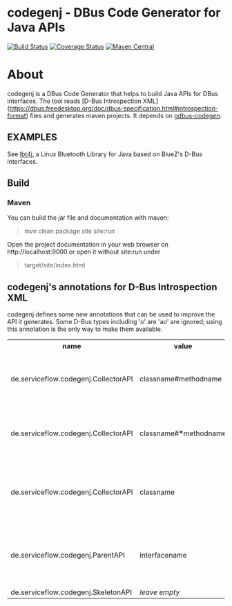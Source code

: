 codegenj - DBus Code Generator for Java APIs
============================================

[![Build Status](https://travis-ci.org/olir/codegenj.png)](https://travis-ci.org/olir/codegenj/builds)
[![Coverage Status](https://coveralls.io/repos/github/olir/codegenj/badge.svg?branch=master)](https://coveralls.io/github/olir/codegenj?branch=master)
[![Maven Central](https://maven-badges.herokuapp.com/maven-central/de.serviceflow/codegenj/badge.png)](https://maven-badges.herokuapp.com/maven-central/de.serviceflow/codegenj)

# About

codegenj is a DBus Code Generator that helps to build Java APIs for DBus interfaces. The tool reads [D-Bus Introspection XML] (https://dbus.freedesktop.org/doc/dbus-specification.html#introspection-format)
 files and generates maven projects. It depends on [gdbus-codegen](https://developer.gnome.org/gio/stable/gdbus-codegen.html). 


## EXAMPLES 

See  [lbt4j](https://github.com/olir/lbt4j), a Linux Bluetooth Library for Java based on BlueZ's D-Bus interfaces.

## Build

### Maven

You can build the jar file and documentation with maven:

> mvn clean package site site:run

Open the project documentation in your web browser on http://localhost:9000 
or open it without site:run under

> target/site/index.html

## codegenj's annotations for D-Bus Introspection XML

codegenj defines some new annotations that can be used to improve the API it generates. Some D-Bus types including 'o' are 'ao' are ignored; using this annotation is the only way to make them available.

<table>
    <tr>
        <th>name</th><th>value</th><th>Description</th><th>context</th>
    </tr>
    <tr>
        <td>de.serviceflow.codegenj.CollectorAPI</td><td>classname#methodname</td><td>Creates an getter method in the named interface or objectmanager (de.serviceflow.codegenj.ObjectManager) that returns "top-level" interfaces from D-Bus of the type the annotation is placed in and returns a collection of them.</td><td>interface</td>
    </tr>
    <tr>
        <td>de.serviceflow.codegenj.CollectorAPI</td><td>classname#<b>*</b>methodname</td><td>Creates an getter method in the named interface or objectmanager (de.serviceflow.codegenj.ObjectManager) that queries "current" interfaces from D-Bus of the type the annotation is placed in and returns a collection of them.</td><td>interface</td>
    </tr>
    <tr>
        <td>de.serviceflow.codegenj.CollectorAPI</td><td>classname</td><td>Modifies a property method to cast "child" interfaces to the type given in the value arg.</td><td>property of access type 'read' with type 'ao'</td>
    </tr>
    <tr>
        <td>de.serviceflow.codegenj.ParentAPI</td><td>interfacename</td><td>Substitutes a D-Bus call by returning the stored parent object (that should match the type of interfacename in value arg) for the object's path.</td><td>property of access type 'read' with type 'o'</td>
    </tr>
    <tr>
        <td>de.serviceflow.codegenj.SkeletonAPI</td><td><i>leave empty</i></td><td>Used to tag interfaces with callbacks</td><td>interface</td>
    </tr>
</table>
